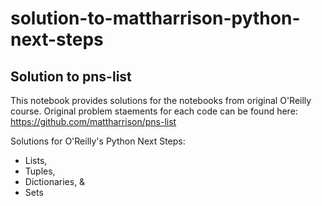 # solution-to-mattharrison-python-next-steps
## **Solution to pns-list**

This notebook provides solutions for the notebooks from original O'Reilly course.
Original problem staements for each code can be found here:
https://github.com/mattharrison/pns-list

Solutions for O'Reilly's Python Next Steps: 
* Lists, 
* Tuples, 
* Dictionaries, & 
* Sets
